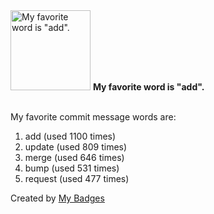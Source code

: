 <img src="https://my-badges.github.io/my-badges/favorite-word.png" alt="My favorite word is &quot;add&quot;." title="My favorite word is &quot;add&quot;." width="128">
<strong>My favorite word is &quot;add&quot;.</strong>
<br><br>

My favorite commit message words are:

1. add (used 1100 times)
2. update (used 809 times)
3. merge (used 646 times)
4. bump (used 531 times)
5. request (used 477 times)


Created by <a href="https://github.com/my-badges/my-badges">My Badges</a>